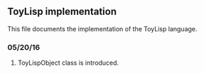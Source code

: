 ## ToyLisp implementation

This file documents the implementation of the ToyLisp language.

### 05/20/16

1. ToyLispObject class is introduced.
